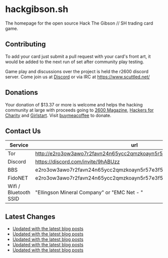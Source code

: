# hackgibson.sh
The homepage for the open source Hack The Gibson // SH trading card game.


## Contributing

To add your card just submit a pull request with your card's front art, it would be added to the next run of set after community play testing.

Game play and discussions over the project is held the r2600 discord server. Come join us at [Discord](https://discord.com/invite/9hABUzz) or via IRC at https://www.scuttled.net/


## Donations

Your donation of $13.37 or more is welcome and helps the hacking community at large with proceeds going to [2600 Magazine](https://2600.com/), [Hackers for Charity](https://hackersforcharity.org) and [Girlstart](https://girlstart.org).  Visit [buymeacoffee](https://www.buymeacoffee.com/hackgibson.sh) to donate.


## Contact Us

Service | url
-|-
Tor | http://e2ro3ow3awo7r2favn24n65ycc2qmzkoayn5r57e3f56nvjwdcgg32ad.onion
Discord | https://discord.com/invite/9hABUzz
BBS | e2ro3ow3awo7r2favn24n65ycc2qmzkoayn5r57e3f56nvjwdcgg32ad.onion:23
FidoNET | e2ro3ow3awo7r2favn24n65ycc2qmzkoayn5r57e3f56nvjwdcgg32ad.onion:24554
Wifi / Bluetooth SSID | "Ellingson Mineral Company" or "EMC Net - <fidonet address>"

## Latest Changes
<!-- BLOG-POST-LIST:START -->
- [Updated with the latest blog posts](https://github.com/DFW2600/hackgibson.sh/commit/fd60b5e338e55c67b61c4e4650c433a5dff3c32b)
- [Updated with the latest blog posts](https://github.com/DFW2600/hackgibson.sh/commit/56858e123a2dae8e81a150797d9715ec5e75ec97)
- [Updated with the latest blog posts](https://github.com/DFW2600/hackgibson.sh/commit/82d9d486bcc30e2b533bbab5e4254e840d7e9f7f)
- [Updated with the latest blog posts](https://github.com/DFW2600/hackgibson.sh/commit/9f7f621ac88c8e8c3e8014bee2c8987bd6625859)
- [Updated with the latest blog posts](https://github.com/DFW2600/hackgibson.sh/commit/6458eaf1938348dda14077704b35173f3082fe45)
<!-- BLOG-POST-LIST:END -->
